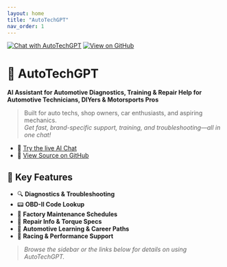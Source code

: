 ```yaml
---
layout: home
title: "AutoTechGPT"
nav_order: 1
---
```


[![Chat with AutoTechGPT](https://img.shields.io/badge/Chat%20Now-OpenAI%20GPT-brightgreen?logo=openai)](https://chatgpt.com/g/g-67cd8fdbad208191bd324de8ac19d901-autotechgpt)
[![View on GitHub](https://img.shields.io/badge/GitHub-BordneAI%2FAutoTechGPT-181717?logo=github)](https://github.com/BordneAI/AutoTechGPT)

# 🧰 AutoTechGPT

**AI Assistant for Automotive Diagnostics, Training & Repair Help for Automotive Technicians, DIYers & Motorsports Pros**

> Built for auto techs, shop owners, car enthusiasts, and aspiring mechanics.  
> _Get fast, brand-specific support, training, and troubleshooting—all in one chat!_

- 🚗 [Try the live AI Chat](https://chatgpt.com/g/g-67cd8fdbad208191bd324de8ac19d901-autotechgpt)
- 🐙 [View Source on GitHub](https://github.com/BordneAI/AutoTechGPT)

## 🚦 Key Features

- 🔍 **Diagnostics & Troubleshooting**
- 📟 **OBD-II Code Lookup**
- 🧰 **Factory Maintenance Schedules**
- 🔩 **Repair Info & Torque Specs**
- 🧠 **Automotive Learning & Career Paths**
- 🏁 **Racing & Performance Support**

> _Browse the sidebar or the links below for details on using AutoTechGPT._